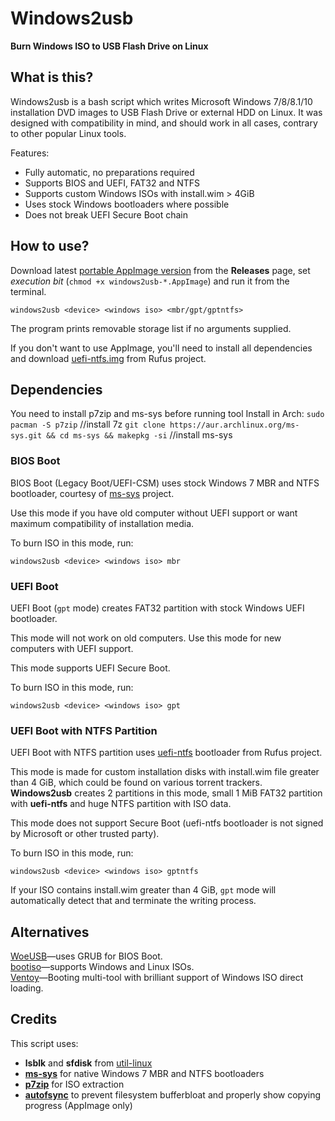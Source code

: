 # Windows2usb
**Burn Windows ISO to USB Flash Drive on Linux**

## What is this?

Windows2usb is a bash script which writes Microsoft Windows 7/8/8.1/10 installation DVD images to USB Flash Drive or external HDD on Linux. It was designed with compatibility in mind, and should work in all cases, contrary to other popular Linux tools.

Features:

* Fully automatic, no preparations required
* Supports BIOS and UEFI, FAT32 and NTFS
* Supports custom Windows ISOs with install.wim > 4GiB
* Uses stock Windows bootloaders where possible
* Does not break UEFI Secure Boot chain

## How to use?

Download latest [portable AppImage version](https://github.com/ValdikSS/windows2usb/releases) from the **Releases** page, set *execution bit* (`chmod +x windows2usb-*.AppImage`) and run it from the terminal.

`windows2usb <device> <windows iso> <mbr/gpt/gptntfs>`

The program prints removable storage list if no arguments supplied.

If you don't want to use AppImage, you'll need to install all dependencies and download [uefi-ntfs.img](https://github.com/pbatard/rufus/tree/master/res/uefi) from Rufus project.

## Dependencies
You need to install p7zip and ms-sys before running tool
Install in Arch:
`sudo pacman -S p7zip` //install 7z
`git clone https://aur.archlinux.org/ms-sys.git && cd ms-sys && makepkg -si` //install ms-sys
### BIOS Boot

BIOS Boot (Legacy Boot/UEFI-CSM) uses stock Windows 7 MBR and NTFS bootloader, courtesy of [ms-sys](http://ms-sys.sourceforge.net/) project.

Use this mode if you have old computer without UEFI support or want maximum compatibility of installation media.

To burn ISO in this mode, run:

`windows2usb <device> <windows iso> mbr`

### UEFI Boot

UEFI Boot (`gpt` mode) creates FAT32 partition with stock Windows UEFI bootloader.

This mode will not work on old computers. Use this mode for new computers with UEFI support.

This mode supports UEFI Secure Boot.

To burn ISO in this mode, run:

`windows2usb <device> <windows iso> gpt`

### UEFI Boot with NTFS Partition

UEFI Boot with NTFS partition uses [uefi-ntfs](https://github.com/pbatard/uefi-ntfs) bootloader from Rufus project.

This mode is made for custom installation disks with install.wim file greater than 4 GiB, which could be found on various torrent trackers. **Windows2usb** creates 2 partitions in this mode, small 1 MiB FAT32 partition with **uefi-ntfs** and huge NTFS partition with ISO data.

This mode does not support Secure Boot (uefi-ntfs bootloader is not signed by Microsoft or other trusted party).

To burn ISO in this mode, run:

`windows2usb <device> <windows iso> gptntfs`

If your ISO contains install.wim greater than 4 GiB, `gpt` mode will automatically detect that and terminate the writing process.

## Alternatives

[WoeUSB](https://github.com/WoeUSB/WoeUSB)—uses GRUB for BIOS Boot.  
[bootiso](https://github.com/jsamr/bootiso/)—supports Windows and Linux ISOs.  
[Ventoy](https://www.ventoy.net/en/index.html)—Booting multi-tool with brilliant support of Windows ISO direct loading.

## Credits

This script uses:

* **lsblk** and **sfdisk** from [util-linux](https://mirrors.edge.kernel.org/pub/linux/utils/util-linux/)
* [**ms-sys**](http://ms-sys.sourceforge.net/) for native Windows 7 MBR and NTFS bootloaders
* [**p7zip**](https://www.7-zip.org/) for ISO extraction
* [**autofsync**](https://github.com/i-rinat/autofsync/) to prevent filesystem bufferbloat and properly show copying progress (AppImage only)
